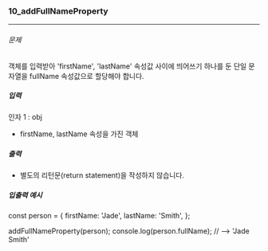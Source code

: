 ### 10_addFullNameProperty

***

###### 문제 

객체를 입력받아 'firstName', 'lastName' 속성값 사이에 띄어쓰기 하나를 둔 단일 문자열을 fullName 속성값으로 할당해야 합니다.

##### 입력

인자 1 : obj
- firstName, lastName 속성을 가진 객체

##### 출력

- 별도의 리턴문(return statement)을 작성하지 않습니다.

##### 입출력 예시

const person = {
  firstName: 'Jade',
  lastName: 'Smith',
};

addFullNameProperty(person);
console.log(person.fullName); // --> 'Jade Smith'